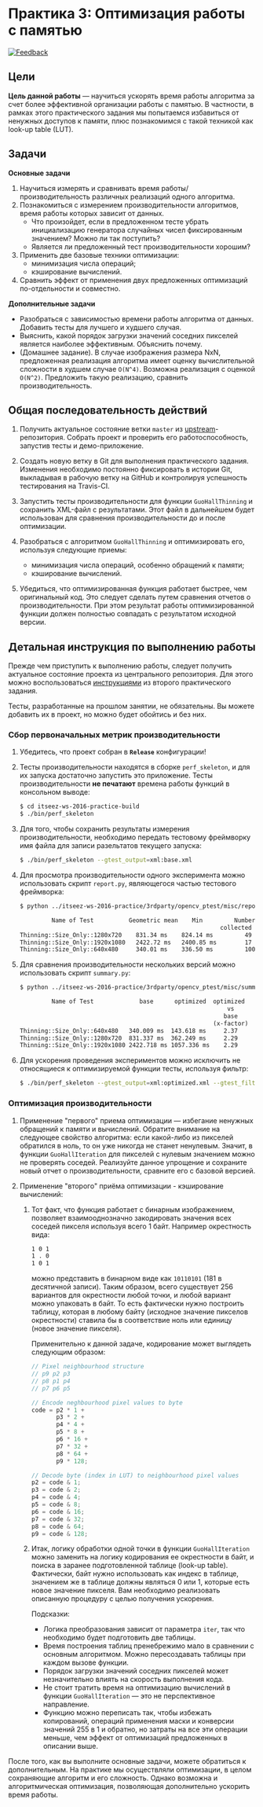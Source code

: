 # Практика 3: Оптимизация работы с памятью

[![Feedback](feedback.png)][feedback_day3]

## Цели

__Цель данной работы__ — научиться ускорять время работы алгоритма за счет более
эффективной организации работы с памятью. В частности, в рамках этого
практического задания мы попытаемся избавиться от ненужных доступов к памяти,
плюс познакомимся с такой техникой как look-up table (LUT).

## Задачи

__Основные задачи__

  1. Научиться измерять и сравнивать время работы/производительность различных
     реализаций одного алгоритма.
  1. Познакомиться с измерением производительности алгоритмов, время работы
     которых зависит от данных.
     - Что произойдет, если в предложенном тесте убрать инициализацию генератора
       случайных чисел фиксированным значением? Можно ли так поступить?
     - Является ли предложенный тест производительности хорошим?
  1. Применить две базовые техники оптимизации:
     - минимизация числа операций;
     - кэширование вычислений.
  1. Сравнить эффект от применения двух предложенных оптимизаций по-отдельности
     и совместно.

__Дополнительные задачи__

  - Разобраться с зависимостью времени работы алгоритма от данных. Добавить
    тесты для лучшего и худшего случая.
  - Выяснить, какой порядок загрузки значений соседних пикселей является
    наиболее эффективным. Объяснить почему.
  - (Домашнее задание). В случае изображения размера NxN, предложенная
    реализация алгоритма имеет оценку вычислительной сложности в худшем случае
    `O(N^4)`. Возможна реализация с оценкой `O(N^2)`. Предложить такую
    реализацию, сравнить производительность.

## Общая последовательность действий

  1. Получить актуальное состояние ветки `master` из
     [upstream][upstream]-репозитория. Собрать проект и проверить его
     работоспособность, запустив тесты и демо-приложение.

  1. Создать новую ветку в Git для выполнения практического задания. Изменения
     необходимо постоянно фиксировать в истории Git, выкладывая в рабочую ветку
     на GitHub и контролируя успешность тестирования на Travis-CI.

  1. Запустить тесты производительности для функции `GuoHallThinning` и
     сохранить XML-файл с результатами. Этот файл в дальнейшем будет использован
     для сравнения производительности до и после оптимизации.

  1. Разобраться с алгоритмом `GuoHallThinning` и оптимизировать его, используя
     следующие приемы:
     - минимизация числа операций, особенно обращений к памяти;
     - кэширование вычислений.

  1. Убедиться, что оптимизированная функция работает быстрее, чем оригинальный
     код. Это следует сделать путем сравнения отчетов о производительности. При
     этом результат работы оптимизированной функции должен полностью совпадать с
     результатом исходной версии.

## Детальная инструкция по выполнению работы

Прежде чем приступить к выполнению работы, следует получить актуальное состояние
проекта из центрального репозитория. Для этого можно воспользоваться
[инструкциями][git-update] из второго практического задания.

Тесты, разработанные на прошлом занятии, не обязательны. Вы можете добавить их в
проект, но можно будет обойтись и без них.

### Сбор первоначальных метрик производительности

  1. Убедитесь, что проект собран в __`Release`__ конфигурации!

  1. Тесты производительности находятся в сборке `perf_skeleton`, и для их
     запуска достаточно запустить это приложение. Тесты производительности
     __не печатают__ времена работы функций в консольном выводе:

     ```bash
     $ cd itseez-ws-2016-practice-build
     $ ./bin/perf_skeleton
     ```

  1. Для того, чтобы сохранить результаты измерения производительности,
     необходимо передать тестовому фреймворку имя файла для записи
     разельтатов текущего запуска:

     ```bash
     $ ./bin/perf_skeleton --gtest_output=xml:base.xml
     ```

  1. Для просмотра производительности одного эксперимента можно
     использовать скрипт `report.py`, являющегося частью тестового фреймворка:

     ```bash
     $ python ../itseez-ws-2016-practice/3rdparty/opencv_ptest/misc/report.py base.xml -c gmean,min,samples
     ```

     ```txt
              Name of Test          Geometric mean    Min         Number of
                                                              collected samples
     Thinning::Size_Only::1280x720    831.34 ms    824.14 ms         49
     Thinning::Size_Only::1920x1080   2422.72 ms   2400.85 ms        17
     Thinning::Size_Only::640x480     340.01 ms    336.50 ms         100
     ```

  1. Для сравнения производительности нескольких версий можно использовать
     скрипт `summary.py`:

     ```bash
     $ python ../itseez-ws-2016-practice/3rdparty/opencv_ptest/misc/summary.py base.xml optimized.xml
     ```

     ```txt
              Name of Test             base      optimized  optimized
                                                                vs
                                                               base
                                                            (x-factor)
     Thinning::Size_Only::640x480   340.009 ms  143.618 ms     2.37
     Thinning::Size_Only::1280x720  831.337 ms  362.249 ms     2.29
     Thinning::Size_Only::1920x1080 2422.718 ms 1057.336 ms    2.29
     ```

  1. Для ускорения проведения экспериментов можно исключить не относящиеся
     к оптимизируемой функции тесты, используя фильтр:

     ```bash
     $ ./bin/perf_skeleton --gtest_output=xml:optimized.xml --gtest_filter=*Thinning*
     ```

### Оптимизация производительности

  1. Применение "первого" приема оптимизации — избегание ненужных обращений к
     памяти и вычислений. Обратите внимание на следующее свойство алгоритма:
     если какой-либо из пикселей обратился в ноль, то он уже никогда не станет
     ненулевым. Значит, в функции `GuoHallIteration` для пикселей с нулевым
     значением можно не проверять соседей. Реализуйте данное упрощение и
     сохраните новый отчет о производительности, сравните его с базовой версией.

  1. Применение "второго" приёма оптимизации - кэширование вычислений:

     1. Тот факт, что функция работает с бинарным изображением, позволяет
        взаимооднозначно закодировать значения всех соседей пикселя используя
        всего 1 байт. Например окрестность вида:

        ```txt
        1 0 1
        1 . 0
        1 0 1
        ```

        можно представить в бинарном виде как `10110101` (181 в десятичной
        записи). Таким образом, всего существует 256 вариантов для окрестности
        любой точки, и любой вариант можно упаковать в байт. То есть фактически
        нужно построить таблицу, которая в любому байту (исходное значение
        пикселов окрестности) ставила бы в соответствие ноль или единицу (новое
        значение пикселя).

        Применительно к данной задаче, кодирование может выглядеть следующим
        образом:

        ```cpp
        // Pixel neighbourhood structure
        // p9 p2 p3
        // p8 p1 p4
        // p7 p6 p5

        // Encode neghbourhood pixel values to byte
        code = p2 * 1 +
               p3 * 2 +
               p4 * 4 +
               p5 * 8 +
               p6 * 16 +
               p7 * 32 +
               p8 * 64 +
               p9 * 128;

        // Decode byte (index in LUT) to neighbourhood pixel values
        p2 = code & 1;
        p3 = code & 2;
        p4 = code & 4;
        p5 = code & 8;
        p6 = code & 16;
        p7 = code & 32;
        p8 = code & 64;
        p9 = code & 128;

        ```

     1. Итак, логику обработки одной точки в функции `GuoHallIteration` можно
        заменить на логику кодирования ее окрестности в байт, и поиска в заранее
        подготовленной таблице (look-up table). Фактически, байт нужно
        использовать как индекс в таблице, значением же в таблице должны
        являться 0 или 1, которые есть новое значение пикселя. Вам необходимо
        реализовать описанную процедуру с целью получения ускорения.

        Подсказки:

        - Логика преобразования зависит от параметра `iter`, так что необходимо
          будет подготовить две таблицы.
        - Время построения таблиц пренебрежимо мало в сравнении с основным
          алгоритмом. Можно пересоздавать таблицы при каждом вызове функции.
        - Порядок загрузки значений соседних пикселей может незначительно влиять
          на скорость выполнения кода.
        - Не стоит тратить время на оптимизацию вычислений в функции
          `GuoHallIteration` — это не перспективное направление.
        - Функцию можно переписать так, чтобы избежать копирований, операций
          применения маски и конверсии значений 255 в 1 и обратно, но затраты на
          все эти операции меньше, чем эффект от оптимизаций предложенных в
          описании выше.

После того, как вы выполните основные задачи, можете обратиться к
дополнительным. На практике мы осуществляли оптимизации, в целом сохраняющие
алгоритм и его сложность. Однако возможна и алгоритмическая оптимизация,
позволяющая дополнительно ускорить время работы.

<!-- LINKS -->

[git-update]: https://github.com/itseez-academy/itseez-ws-2016-practice/blob/master/docs/practice2-profiling-and-benchmarking.md#Получение-актуальной-версии-исходных-файлов
[upstream]:   https://github.com/itseez-academy/itseez-ws-2016-practice
[feedback_day3]: https://docs.google.com/forms/d/1ravFKjcFUkviel7MWKx6258m34NtwwqmahpVexvFchc/viewform
